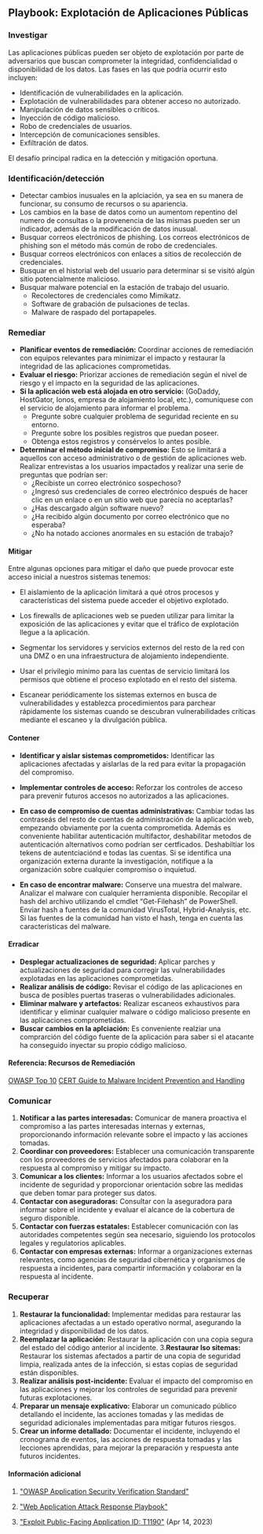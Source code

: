 
## Playbook: Explotación de Aplicaciones Públicas

### Investigar

Las aplicaciones públicas pueden ser objeto de explotación por parte de adversarios que buscan comprometer la integridad, confidencialidad o disponibilidad de los datos. Las fases en las que podría ocurrir esto incluyen:

- Identificación de vulnerabilidades en la aplicación.
- Explotación de vulnerabilidades para obtener acceso no autorizado.
- Manipulación de datos sensibles o críticos.
- Inyección de código malicioso.
- Robo de credenciales de usuarios.
- Intercepción de comunicaciones sensibles.
- Exfiltración de datos.

El desafío principal radica en la detección y mitigación oportuna.

### Identificación/detección
- Detectar cambios inusuales en la aplciación, ya sea en su manera de funcionar, su consumo de recursos o su apariencia.
- Los cambios en la base de datos como un aumentom repentino del numero de consultas o la provenencia de las mismas pueden ser un indicador, además de la modificación de datos inusual.
- Busquar correos electrónicos de phishing.
Los correos electrónicos de phishing son el método más común de robo de credenciales.
- Busquar correos electrónicos con enlaces a sitios de recolección de credenciales.
- Busquar en el historial web del usuario para determinar si se visitó algún sitio potencialmente malicioso.
- Busquar malware potencial en la estación de trabajo del usuario.
    - Recolectores de credenciales como Mimikatz.
    - Software de grabación de pulsaciones de teclas.
    - Malware de raspado del portapapeles.

### Remediar

* **Planificar eventos de remediación:** Coordinar acciones de remediación con equipos relevantes para minimizar el impacto y restaurar la integridad de las aplicaciones comprometidas.
* **Evaluar el riesgo:** Priorizar acciones de remediación según el nivel de riesgo y el impacto en la seguridad de las aplicaciones.
* **Si la aplicación web está alojada en otro servicio:** (GoDaddy, HostGator, Ionos, empresa de alojamiento local, etc.), comuníquese con el servicio de alojamiento para informar el problema.
     - Pregunte sobre cualquier problema de seguridad reciente en su entorno.
    - Pregunte sobre los posibles registros que puedan poseer.
    - Obtenga estos registros y consérvelos lo antes posible.
* **Determinar el método inicial de compromiso:** Esto se limitará a aquellos con acceso administrativo o de gestión de aplicaciones web.
Realizar entrevistas a los usuarios impactados y realizar una serie de preguntas que podrían ser:
    - ¿Recibiste un correo electrónico sospechoso?
    - ¿Ingresó sus credenciales de correo electrónico después  de hacer clic en un enlace o en un sitio web que parecía no aceptarlas?
    - ¿Has descargado algún software nuevo?
    - ¿Ha recibido algún documento por correo electrónico que no esperaba?
    - ¿No ha notado acciones anormales en su estación de trabajo?

#### Mitigar
Entre algunas opciones para mitigar el daño que puede provocar este acceso inicial a nuestros sistemas tenemos:

- El aislamiento de la aplicación limitará a qué otros procesos y características del sistema puede acceder el objetivo explotado.

- Los firewalls de aplicaciones web se pueden utilizar para limitar la exposición de las aplicaciones y evitar que el tráfico de explotación llegue a la aplicación.

- Segmentar los servidores y servicios externos del resto de la red con una DMZ o en una infraestructura de alojamiento independiente.

- Usar el privilegio mínimo para las cuentas de servicio limitará los permisos que obtiene el proceso explotado en el resto del sistema.

- Escanear periódicamente los sistemas externos en busca de vulnerabilidades y establezca procedimientos para parchear rápidamente los sistemas cuando se descubran vulnerabilidades críticas mediante el escaneo y la divulgación pública.

#### Contener

* **Identificar y aislar sistemas comprometidos:** Identificar las aplicaciones afectadas y aislarlas de la red para evitar la propagación del compromiso.
* **Implementar controles de acceso:** Reforzar los controles de acceso para prevenir futuros accesos no autorizados a las aplicaciones.
* **En caso de compromiso de cuentas administrativas:** Cambiar todas las contraseás del resto de cuentas de administración de la aplicación web, empezando obviamente por la cuenta comprometida. Además es conveniente habilitar autenticación multifactor, deshabilitar metodos de autenticación alternativos como podrían ser certficados. Deshabiltiar los tekens de autentciaciónd e todas las cuentas.
Si se identifica una organización externa durante la investigación, notifique a la organización sobre cualquier compromiso o inquietud.

* **En caso de encontrar malware:** Conserve una muestra del malware.
Analizar el malware con cualquier herramienta disponible.
Recopilar el hash del archivo utilizando el cmdlet “Get-Filehash” de PowerShell.
Enviar hash a fuentes de la comunidad VirusTotal, Hybrid-Analysis, etc.
Si las fuentes de la comunidad han visto el hash, tenga en cuenta las características del malware.


#### Erradicar

* **Desplegar actualizaciones de seguridad:** Aplicar parches y actualizaciones de seguridad para corregir las vulnerabilidades explotadas en las aplicaciones comprometidas.
* **Realizar análisis de código:** Revisar el código de las aplicaciones en busca de posibles puertas traseras o vulnerabilidades adicionales.
* **Eliminar malware y artefactos:** Realizar escaneos exhaustivos para identificar y eliminar cualquier malware o código malicioso presente en las aplicaciones comprometidas.
* **Buscar cambios en la aplciación:** Es conveniente realziar una comprarción del código fuente de la aplicación para saber si el atacante ha conseguido inyectar su propio código malicioso.

#### Referencia: Recursos de Remediación
[OWASP Top 10](https://owasp.org/www-project-top-ten/)
[CERT Guide to Malware Incident Prevention and Handling](https://www.us-cert.gov/ncas/tips/ST04-005)

### Comunicar

1. **Notificar a las partes interesadas:** Comunicar de manera proactiva el compromiso a las partes interesadas internas y externas, proporcionando información relevante sobre el impacto y las acciones tomadas.
2. **Coordinar con proveedores:** Establecer una comunicación transparente con los proveedores de servicios afectados para colaborar en la respuesta al compromiso y mitigar su impacto.
3. **Comunicar a los clientes:** Informar a los usuarios afectados sobre el incidente de seguridad y proporcionar orientación sobre las medidas que deben tomar para proteger sus datos.
4. **Contactar con aseguradoras:** Consultar con la aseguradora para informar sobre el incidente y evaluar el alcance de la cobertura de seguro disponible.
5. **Contactar con fuerzas estatales:** Establecer comunicación con las autoridades competentes según sea necesario, siguiendo los protocolos legales y regulatorios aplicables.
6. **Contactar con empresas externas:** Informar a organizaciones externas relevantes, como agencias de seguridad cibernética y organismos de respuesta a incidentes, para compartir información y colaborar en la respuesta al incidente.

### Recuperar

1. **Restaurar la funcionalidad:** Implementar medidas para restaurar las aplicaciones afectadas a un estado operativo normal, asegurando la integridad y disponibilidad de los datos.
2. **Reemplazar la aplicación:** Restaurar la aplicación con una copia segura del estado del código anterior al incidente.
3.**Restaurar lso sitemas:** Restaurar los sistemas afectados a partir de una copia de seguridad limpia, realizada antes de la infección, si estas copias de seguridad están disponibles.
4. **Realizar análisis post-incidente:** Evaluar el impacto del compromiso en las aplicaciones y mejorar los controles de seguridad para prevenir futuras explotaciones.
5. **Preparar un mensaje explicativo:** Elaborar un comunicado público detallando el incidente, las acciones tomadas y las medidas de seguridad adicionales implementadas para mitigar futuros riesgos.
6. **Crear un informe detallado:** Documentar el incidente, incluyendo el cronograma de eventos, las acciones de respuesta tomadas y las lecciones aprendidas, para mejorar la preparación y respuesta ante futuros incidentes.

#### Información adicional

1. <a name="https://owasp.org/www-project-application-security-verification-standard/"></a>["OWASP Application Security Verification Standard"](#TODO-url)

2. <a name="https://frsecure.com/web-application-attack-response-playbook/"></a>["Web Application Attack Response Playbook"](#TODO-url)

2. <a name="https://attack.mitre.org/techniques/T1190/"></a>["Exploit Public-Facing Application ID: T1190"](#TODO-url) (Apr 14, 2023)
